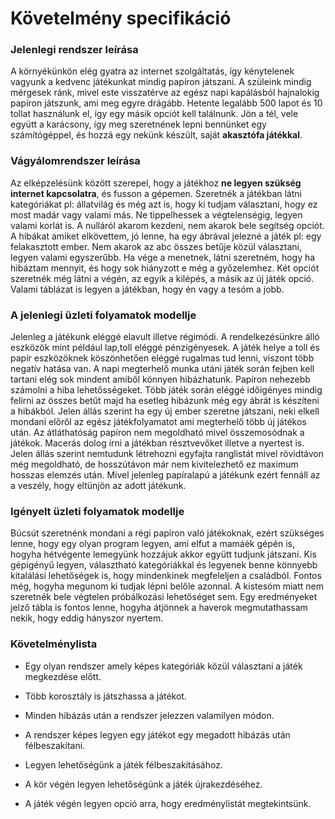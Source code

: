 # Követelmény specifikáció
### Jelenlegi rendszer leírása
A környékünkön elég gyatra az internet szolgáltatás, így kénytelenek vagyunk a kedvenc játékunkat mindig papíron játszani.
A szüleink mindig mérgesek ránk, mivel este visszatérve az egész napi kapálásból hajnalokig papíron játszunk, ami meg egyre drágább.
Hetente legalább 500 lapot és 10 tollat használunk el, így egy másik opciót kell találnunk.
Jön a tél, vele együtt a karácsony, így meg szeretnének lepni bennünket egy számítógéppel, és hozzá egy nekünk készült, saját **akasztófa játékkal**.
### Vágyálomrendszer leírása
Az elképzelésünk között szerepel, hogy a játékhoz **ne legyen szükség internet kapcsolatra**, és fusson a gépemen.
Szeretnék a játékban látni kategóriákat pl: állatvilág és még azt is, hogy ki tudjam választani, hogy ez most madár vagy valami más.
Ne tippelhessek a végtelenségig, legyen valami korlát is. A nulláról akarom kezdeni, nem akarok bele segítség opciót.
A hibákat amiket elkövettem, jó lenne, ha egy ábrával jelezné a játék pl: egy felakasztott ember.
Nem akarok az abc összes betűje közül választani, legyen valami egyszerűbb.
Ha vége a menetnek, látni szeretném, hogy ha hibáztam mennyit, és hogy sok hiányzott e még a győzelemhez.
Két opciót szeretnék még látni a végén, az egyik a kilépés, a másik az új játék opció.
Valami táblázat is legyen a játékban, hogy én vagy a tesóm a jobb.
### A jelenlegi üzleti folyamatok modellje
Jelenleg a játékunk eléggé elavult illetve régimódi. A rendelkezésünkre álló eszközök mint például lap,toll eléggé pénzigényesek. A játék helye a toll és papír eszközöknek köszönhetően eléggé rugalmas tud lenni, viszont több negatív hatása van.
A napi megterhelő munka utáni játék során fejben kell tartani elég sok mindent amiből könnyen hibázhatunk. Papíron nehezebb számolni a hiba lehetősségeket.
Több játék során eléggé időigényes mindig felírni az összes betűt majd ha esetleg hibázunk még egy ábrát is készíteni a hibákból.
Jelen állás szerint ha egy új ember szeretne játszani, neki elkell mondani előről az egész játékfolyamatot ami megterhelő több új játékos után. 
Az átláthatóság papíron nem megoldható mivel összemosódnak a játékok. Macerás dolog írni a játékban résztvevőket illetve a nyertest is. Jelen állás szerint nemtudunk létrehozni egyfajta ranglistát mivel rövidtávon még megoldható, de hosszútávon már nem kivitelezhető ez maximum hosszas elemzés után.
Mivel jelenleg papíralapú a játékunk ezért fennáll az a veszély, hogy eltünjön az adott játékunk.
### Igényelt üzleti folyamatok modellje
Búcsút szeretnénk mondani a régi papíron való játékoknak, ezért szükséges lenne, hogy
egy olyan program legyen, ami elfut a mamáék gépén is, hogyha hétvégente lemegyünk hozzájuk akkor együtt tudjunk játszani.
Kis gépigényű legyen, választható kategóriákkal és legyenek benne könnyebb kitalálási lehetőségek is, hogy mindenkinek megfeleljen a családból.
Fontos még, hogyha megunom ki tudjak lépni belőle azonnal. A kistesóm miatt nem szeretnék bele végtelen próbálkozási lehetőséget sem.
Egy eredményeket jelző tábla is fontos lenne, hogyha átjönnek a haverok megmutathassam nekik, hogy eddig hányszor nyertem.
### Követelménylista
*   Egy olyan rendszer amely képes kategóriák közül választani a játék megkezdése előtt.

*   Több korosztály is játszhassa a játékot.

*   Minden hibázás után a rendszer jelezzen valamilyen módon.

*  A rendszer képes legyen egy játékot egy megadott hibázás után félbeszakítani.

*  Legyen lehetőségünk a játék félbeszakításához.

*  A kör végén legyen lehetőségünk a játék újrakezdéséhez.

*  A játék végén legyen opció arra, hogy eredménylistát megtekintsünk. 
